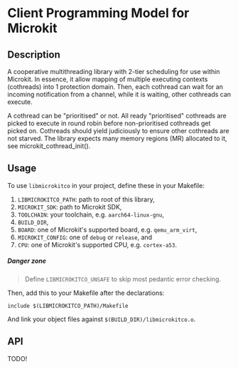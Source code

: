 # Client Programming Model for Microkit

## Description
A cooperative multithreading library with 2-tier scheduling for use within Microkit. In essence, it allow mapping of multiple executing contexts (cothreads) into 1 protection domain. Then, each cothread can wait for an incoming notification from a channel, while it is waiting, other cothreads can execute. 

A cothread can be "prioritised" or not. All ready "prioritised" cothreads are picked to execute in round robin before non-prioritised cothreads get picked on. Cothreads should yield judiciously to ensure other cothreads are not starved. The library expects many memory regions (MR) allocated to it, see microkit_cothread_init().

## Usage
To use `libmicrokitco` in your project, define these in your Makefile:
1. `LIBMICROKITCO_PATH`: path to root of this library,
2. `MICROKIT_SDK`: path to Microkit SDK,
3. `TOOLCHAIN`: your toolchain, e.g. `aarch64-linux-gnu`,
4. `BUILD_DIR`,
5. `BOARD`: one of Microkit's supported board, e.g. `qemu_arm_virt`,
6. `MICROKIT_CONFIG`: one of `debug` or `release`, and
7. `CPU`: one of Microkit's supported CPU, e.g. `cortex-a53`.

##### Danger zone
> Define `LIBMICROKITCO_UNSAFE` to skip most pedantic error checking.

Then, add this to your Makefile after the declarations:
```
include $(LIBMICROKITCO_PATH)/Makefile
```

And link your object files against `$(BUILD_DIR)/libmicrokitco.o`.

## API
TODO!